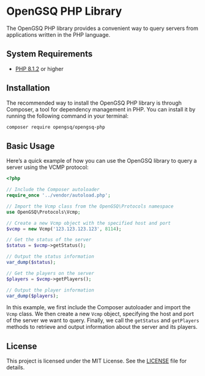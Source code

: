 # OpenGSQ PHP Library

The OpenGSQ PHP library provides a convenient way to query servers from applications written in the PHP language.

## System Requirements

- [PHP 8.1.2](https://www.php.net) or higher

## Installation

The recommended way to install the OpenGSQ PHP library is through Composer, a tool for dependency management in PHP. You can install it by running the following command in your terminal:

```sh
composer require opengsq/opengsq-php
```

## Basic Usage

Here’s a quick example of how you can use the OpenGSQ library to query a server using the VCMP protocol:

```php
<?php

// Include the Composer autoloader
require_once '../vendor/autoload.php';

// Import the Vcmp class from the OpenGSQ\Protocols namespace
use OpenGSQ\Protocols\Vcmp;

// Create a new Vcmp object with the specified host and port
$vcmp = new Vcmp('123.123.123.123', 8114);

// Get the status of the server
$status = $vcmp->getStatus();

// Output the status information
var_dump($status);

// Get the players on the server
$players = $vcmp->getPlayers();

// Output the player information
var_dump($players);
```

In this example, we first include the Composer autoloader and import the `Vcmp` class. We then create a new `Vcmp` object, specifying the host and port of the server we want to query. Finally, we call the `getStatus` and `getPlayers` methods to retrieve and output information about the server and its players.

## License

This project is licensed under the MIT License. See the [LICENSE](https://github.com/opengsq/opengsq-php/blob/main/LICENSE) file for details.
